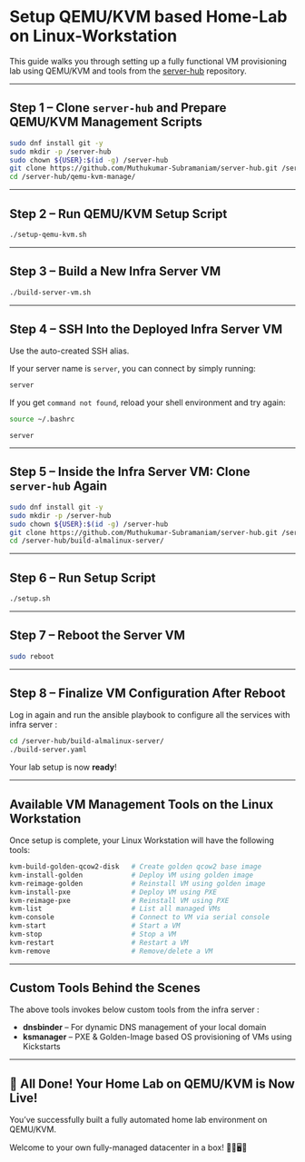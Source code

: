 # Setup QEMU/KVM based Home-Lab on Linux-Workstation

This guide walks you through setting up a fully functional VM provisioning lab using QEMU/KVM and tools from the [server-hub](https://github.com/Muthukumar-Subramaniam/server-hub) repository.

---

## Step 1 – Clone `server-hub` and Prepare QEMU/KVM Management Scripts

```bash
sudo dnf install git -y
sudo mkdir -p /server-hub
sudo chown ${USER}:$(id -g) /server-hub
git clone https://github.com/Muthukumar-Subramaniam/server-hub.git /server-hub
cd /server-hub/qemu-kvm-manage/
```

---

## Step 2 – Run QEMU/KVM Setup Script

```bash
./setup-qemu-kvm.sh
```

---

## Step 3 – Build a New Infra Server VM

```bash
./build-server-vm.sh
```

---

## Step 4 – SSH Into the Deployed Infra Server VM

Use the auto-created SSH alias.

If your server name is `server`, you can connect by simply running:

```bash
server
```

If you get `command not found`, reload your shell environment and try again:

```bash
source ~/.bashrc
```
```
server
```

---

## Step 5 – Inside the Infra Server VM: Clone `server-hub` Again

```bash
sudo dnf install git -y
sudo mkdir -p /server-hub
sudo chown ${USER}:$(id -g) /server-hub
git clone https://github.com/Muthukumar-Subramaniam/server-hub.git /server-hub
cd /server-hub/build-almalinux-server/
```

---

## Step 6 – Run Setup Script

```bash
./setup.sh
```

---

## Step 7 – Reboot the Server VM

```bash
sudo reboot
```

---

## Step 8 – Finalize VM Configuration After Reboot

Log in again and run the ansible playbook to configure all the services with infra server :

```bash
cd /server-hub/build-almalinux-server/
./build-server.yaml
```

Your lab setup is now **ready**!

---

## Available VM Management Tools on the Linux Workstation

Once setup is complete, your Linux Workstation will have the following tools:

```bash
kvm-build-golden-qcow2-disk   # Create golden qcow2 base image
kvm-install-golden            # Deploy VM using golden image
kvm-reimage-golden            # Reinstall VM using golden image
kvm-install-pxe               # Deploy VM using PXE
kvm-reimage-pxe               # Reinstall VM using PXE
kvm-list                      # List all managed VMs
kvm-console                   # Connect to VM via serial console
kvm-start                     # Start a VM
kvm-stop                      # Stop a VM
kvm-restart                   # Restart a VM
kvm-remove                    # Remove/delete a VM
```

---

## Custom Tools Behind the Scenes

The above tools invokes below custom tools from the infra server :

- **dnsbinder** – For dynamic DNS management of your local domain
- **ksmanager** – PXE & Golden-Image based OS provisioning of VMs using Kickstarts

---

🎉 All Done! Your Home Lab on QEMU/KVM is Now Live!
---

You’ve successfully built a fully automated home lab environment on QEMU/KVM.

Welcome to your own fully-managed datacenter in a box! 🧑‍💻🖥️🧠

